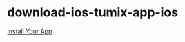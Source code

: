 # download-ios-tumix-app-ios

<a href="itms-services://?action=download-manifest&url=https://raw.githubusercontent.com/GehlenDev/download-ios-tumix-app-ios/main/Apps/manifest.plist">Install Your App</a>
